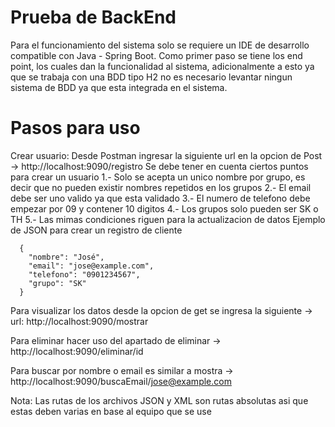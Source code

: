 # Prueba de BackEnd

Para el funcionamiento del sistema solo se requiere un IDE de desarrollo compatible con Java - Spring Boot. 
Como primer paso se tiene los end point, los cuales dan la funcionalidad al sistema, adicionalmente a esto ya que se trabaja
con una BDD tipo H2 no es necesario levantar ningun sistema de BDD ya que esta integrada en el sistema. 

# Pasos para uso 
Crear usuario:
Desde Postman ingresar la siguiente url en la opcion de Post -> http://localhost:9090/registro
Se debe tener en cuenta ciertos puntos para crear un usuario 
1.- Solo se acepta un unico nombre por grupo, es decir que no pueden existir nombres repetidos en los grupos
2.- El email debe ser uno valido ya que esta validado
3.- El numero de telefono debe empezar por 09 y contener 10 digitos
4.- Los grupos solo pueden ser SK o TH 
5.- Las mimas condiciones riguen para la actualizacion de datos 
Ejemplo de JSON para crear un registro de cliente


      {
        "nombre": "José",
        "email": "jose@example.com",
        "telefono": "0901234567",
        "grupo": "SK"
      }

Para visualizar los datos desde la opcion de get se ingresa la siguiente -> url: http://localhost:9090/mostrar

Para eliminar hacer uso del apartado de eliminar -> http://localhost:9090/eliminar/id

Para buscar por nombre o email es similar a mostra -> http://localhost:9090/buscaEmail/jose@example.com

Nota: Las rutas de los archivos JSON y XML son rutas absolutas asi que estas deben varias en base al equipo que se use
